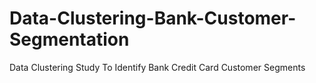 # Data-Clustering-Bank-Customer-Segmentation
Data Clustering Study To Identify Bank Credit Card Customer Segments
